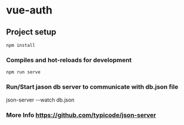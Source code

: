 # vue-auth

## Project setup
```
npm install
```

### Compiles and hot-reloads for development
```
npm run serve
```
### Run/Start jason db server to communicate with db.json file
json-server --watch db.json

### More Info https://github.com/typicode/json-server
```